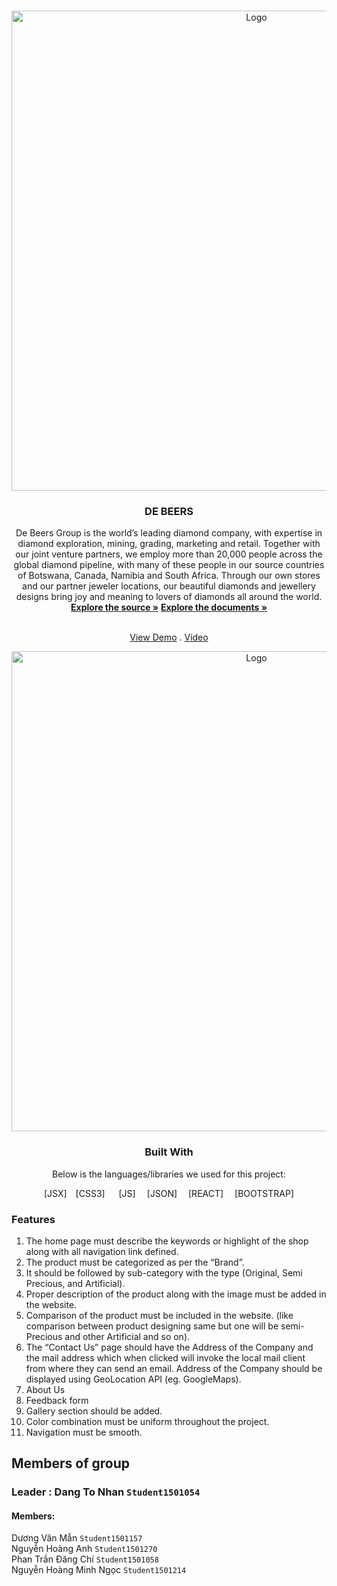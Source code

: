 <a  name="readme-top"></a>
  
<!-- DURABLE FURNITURES -->

<br  />

<div  align="center">


<img  src="https://github.com/HitDrama/eProject-FPT-Aptech-Group4-Imitation-Jewelry/assets/138606484/641d230a-b30a-470a-9cb1-ef3ad7d4ce60"  alt="Logo"  width="768px"  height="auto">

</a>

  

<h3  align="center">DE BEERS</h3>

 De Beers Group is the world’s leading diamond company, with expertise in diamond exploration, mining, grading, marketing and retail. Together with our joint venture partners, we employ more than 20,000 people across the global diamond pipeline, with many of these people in our source countries of Botswana, Canada, Namibia and South Africa. Through our own stores and our partner jeweler locations, our beautiful diamonds and jewellery designs bring joy and meaning to lovers of diamonds all around the world.
  <br  />
  <a  href="https://github.com/HitDrama/eProject-FPT-Aptech-Group4-Imitation-Jewelry"><strong>Explore the source »</strong></a>
  <a  href="https://github.com/HitDrama/eProject-FPT-Aptech-Group4-Imitation-Jewelry/tree/main/document" target="_blank"><strong>Explore the documents »</strong></a>

  <br  /><a  href="https://e-project-fpt-aptech-group4-imitation-jewelry.vercel.app/" target="_blank">View Demo</a>  . <a  href="https://www.youtube.com/" target="_blank">Video</a>

<img  src="https://github.com/HitDrama/eProject-FPT-Aptech-Group4-Imitation-Jewelry/assets/138606484/470fde04-0652-4594-ad6c-db3971a3380e"  alt="Logo"  width="768px"  height="auto">

  ### Built With
  Below is the languages/libraries we used for this project:


  
  

[JSX]&emsp;[CSS3] &emsp; [JS]&emsp; [JSON]&emsp; [REACT]&emsp; [BOOTSTRAP]
<div  align="left">



  
### Features </br>
<ol>
<li>
The home page must describe the keywords or highlight of the shop along
with all navigation link defined.
</br>
</li>
<li>
The product must be categorized as per the “Brand”. </br>
</li>
<li>
It should be followed by sub-category with the type (Original, Semi Precious,
and Artificial).</br>
</li>
<li>
Proper description of the product along with the image must be added in the
website.</br>
</li>
<li>
Comparison of the product must be included in the website. (like comparison
between product designing same but one will be semi-Precious and other
Artificial and so on).</br>
</li>
<li>
The “Contact Us” page should have the Address of the Company and the mail
address which when clicked will invoke the local mail client from where they
can send an email. Address of the Company should be displayed using
GeoLocation API (eg. GoogleMaps).</br>
</li>
  <li>
About Us</br>
</li>
<li>
Feedback form</br>
</li>
<li>
Gallery section should be added.</br>
</li>
<li>
Color combination must be uniform throughout the project.</br>
</li>
  <li>
Navigation must be smooth.</br>
</li>
</ol>

 ## Members of group
 ### Leader : Dang To Nhan `Student1501054`
#### Members:
Dương Văn Mẫn `Student1501157` </br>
Nguyễn Hoàng Anh `Student1501270` </br>
Phan Trần Đăng Chí `Student1501058` </br>
Nguyễn Hoàng Minh Ngọc  `Student1501214` </br>
